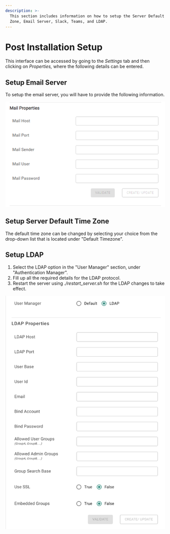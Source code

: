 ```yaml
---
description: >-
  This section includes information on how to setup the Server Default Time
  Zone, Email Server, Slack, Teams, and LDAP.
---
```


# Post Installation Setup

This interface can be accessed by going to the _Settings_ tab and then clicking on _Properties,_ where the following details can be entered.

## Setup Email Server

To setup the email server, you will have to provide the following information.

![](../.gitbook/assets/mail.png)

## Setup Server Default Time Zone

The default time zone can be changed by selecting your choice from the drop-down list that is located under "Default Timezone".

## Setup LDAP

1. Select the LDAP option in the "User Manager" section, under "Authentication Manager". 
2. Fill up all the required details for the LDAP protocol. 
3. Restart the server using _./restart\_server.sh_ for the LDAP changes to take effect.



![](../.gitbook/assets/screen-shot-2021-04-14-at-4.07.05-pm.png)





